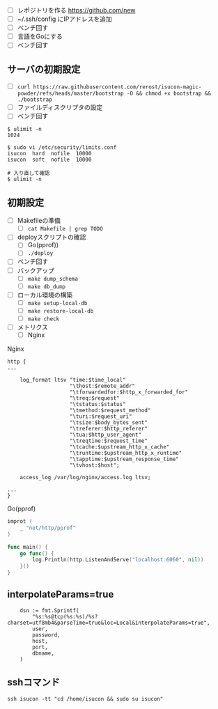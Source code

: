 - [ ] レポジトリを作る https://github.com/new
- [ ] ~/.ssh/config にIPアドレスを追加
- [ ] ベンチ回す
- [ ] 言語をGoにする
- [ ] ベンチ回す

## サーバの初期設定
- [ ] `curl https://raw.githubusercontent.com/rerost/isucon-magic-powder/refs/heads/master/bootstrap -O && chmod +x bootstrap && ./bootstrap`
- [ ] ファイルディスクリプタの設定
- [ ] ベンチ回す

```
$ ulimit -n
1024

$ sudo vi /etc/security/limits.conf
isucon  hard  nofile  10000
isucon  soft  nofile  10000

# 入り直して確認
$ ulimit -n
```

## 初期設定
- [ ] Makefileの準備
    - [ ] `cat Makefile | grep TODO`
- [ ] deployスクリプトの確認
    - [ ] Go(pprof))
    - [ ] `./deploy`
- [ ] ベンチ回す
- [ ] バックアップ
    - [ ] `make dump_schema`
    - [ ] `make db_dump`
- [ ] ローカル環境の構築
    - [ ] `make setup-local-db`
    - [ ] `make restore-local-db`
    - [ ] `make check`
- [ ] メトリクス
    - [ ] Nginx

Nginx

```
http {
...

	log_format ltsv "time:$time_local"
					"\thost:$remote_addr"
					"\tforwardedfor:$http_x_forwarded_for"
					"\treq:$request"
					"\tstatus:$status"
					"\tmethod:$request_method"
					"\turi:$request_uri"
					"\tsize:$body_bytes_sent"
					"\treferer:$http_referer"
					"\tua:$http_user_agent"
					"\treqtime:$request_time"
					"\tcache:$upstream_http_x_cache"
					"\truntime:$upstream_http_x_runtime"
					"\tapptime:$upstream_response_time"
					"\tvhost:$host";

	access_log /var/log/nginx/access.log ltsv;

...
}
```

Go(pprof)

```go
improt (
	_ "net/http/pprof"
)

func main() {
	go func() {
		log.Println(http.ListenAndServe("localhost:6060", nil))
	}()
}
```

## interpolateParams=true
```
	dsn := fmt.Sprintf(
		"%s:%s@tcp(%s:%s)/%s?charset=utf8mb4&parseTime=true&loc=Local&interpolateParams=true",
		user,
		password,
		host,
		port,
		dbname,
	)
```

## sshコマンド
```
ssh isucon -tt "cd /home/isucon && sudo su isucon"
```
